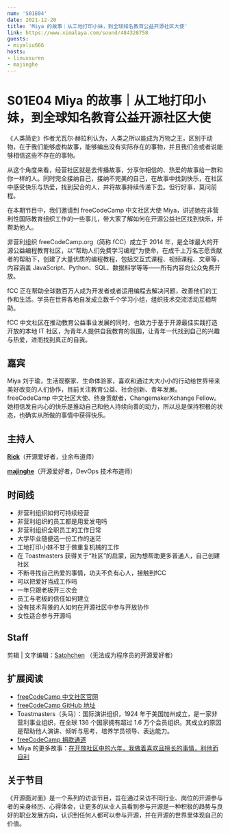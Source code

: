 ```yaml
---
num: 'S01E04'
date: 2021-12-20
title: 'Miya 的故事｜从工地打印小妹，到全球知名教育公益开源社区大使'
link: https://www.ximalaya.com/sound/484328758
guests:
- miyaliu666
hosts:
- linuxsuren
- majinghe
---
```


# S01E04 Miya 的故事｜从工地打印小妹，到全球知名教育公益开源社区大使

《人类简史》作者尤瓦尔·赫拉利认为，人类之所以能成为万物之王，区别于动物，在于我们能够虚构故事，能够编出没有实际存在的事物，并且我们会或者说能够相信这些不存在的事物。

从这个角度来看，经营社区就是去传播故事，分享你相信的、热爱的故事给一群和你一样的人。同时完全接纳自己，接纳不完美的自己，在故事中找到快乐，在社区中感受快乐与热爱，找到契合的人，并将故事持续传递下去。但行好事，莫问前程。


在本期节目中，我们邀请到 freeCodeCamp 中文社区大使 Miya，讲述她在非营利性国际教育组织工作的一些事儿，带大家了解如何在开源公益社区找到快乐，并帮助他人。

非营利组织 freeCodeCamp.org（简称 fCC）成立于 2014 年，是全球最大的开源公益编程教育社区，以“帮助人们免费学习编程”为使命，在成千上万名志愿贡献者的帮助下，创建了大量优质的编程教程，包括交互式课程、视频课程、文章等，内容涵盖 JavaScript、Python、SQL、数据科学等等——所有内容向公众免费开放。

fCC 正在帮助全球数百万人成为开发者或者运用编程去解决问题，改善他们的工作和生活。学员在世界各地自发成立数千个学习小组，组织技术交流活动互相帮助。

fCC 中文社区在推动教育公益事业发展的同时，也致力于基于开源最佳实践打造开放的本地 IT 社区，为青年人提供自我教育的氛围，让青年一代找到自己的兴趣与热爱，进而找到真正的自我。


## 嘉宾
Miya 刘于瑜，生活观察家、生命体验家，喜欢和通过大大小小的行动给世界带来美好改变的人们协作，目前关注教育公益、社会创新、青年发展。freeCodeCamp 中文社区大使、终身贡献者，ChangemakerXchange Fellow。她相信发自内心的快乐是推动自己和他人持续向善的动力，所以总是保持积极的状态，也确实从所做的事情中获得快乐。

## 主持人
**[Rick](https://github.com/linuxsuren)**（开源爱好者，业余布道师）

**[majinghe](https://github.com/majinghe)**（开源爱好者，DevOps 技术布道师）


## 时间线
* 非营利组织如何可持续经营
* 非营利组织的员工都是用爱发电吗
* 非营利组织全职员工的工作日常
* 大学毕业随便选一份工作的迷茫
* 工地打印小妹不甘于做重复机械的工作
* 在 Toastmasters 获得关于“社区”的启蒙，因为想帮助更多普通人，自己创建社区
* 不断寻找自己热爱的事情，功夫不负有心人，接触到fCC
* 可以把爱好当成工作吗
* 一年只跟老板开三次会
* 员工与老板的信任如何建立
* 没有技术背景的人如何在开源社区中参与开放协作
* 女性适合参与开源吗


## Staff
剪辑 | 文字编辑：[Satohchen](https://github.com/Satohchen) （无法成为程序员的开源爱好者）

## 扩展阅读
* [freeCodeCamp 中文社区官网](https://chinese.freecodecamp.org/)
* [freeCodeCamp GitHub 地址](https://github.com/freecodecamp)
* Toastmasters（头马）：国际演讲组织，1924 年于美国加州成立，是一家非营利事业组织，在全球 136 个国家拥有超过 1.6 万个会员组织。其成立的原因是帮助他人演讲、倾听与思考，培养学员领导、表达能力。
* [freeCodeCamp 捐款通道](https://chinese.freecodecamp.org/donate)
* Miya 的更多故事：[在开放社区中的六年，我做着喜欢且擅长的事情，利他而自利](https://chinese.freecodecamp.org/news/my-six-years-in-open-community/)


## 关于节目
《开源面对面》是一个系列的访谈节目，旨在通过采访不同行业、岗位的开源参与者的亲身经历、心得体会，让更多的从业人员看到参与开源是一种积极的趋势与良好的职业发展方向，认识到任何人都可以参与开源，并在开源的世界里体现自己的价值。
